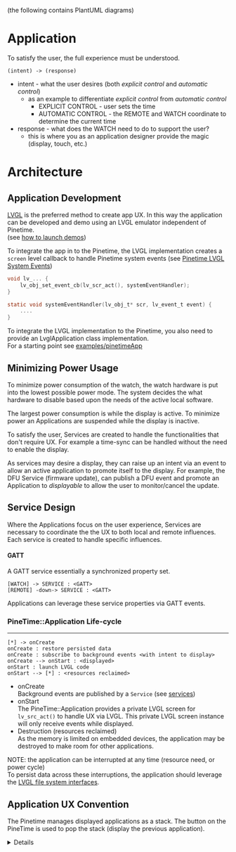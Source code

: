 (the following contains PlantUML diagrams)

Application
================================================================================
To satisfy the user, the full experience must be understood.
```plantuml
(intent) -> (response)
```
* intent - what the user desires (both *explicit control* and *automatic control*)
    * as an example to differentiate *explicit control* from *automatic control*
        * EXPLICIT CONTROL - user sets the time
        * AUTOMATIC CONTROL - the REMOTE and WATCH coordinate to determine the
            current time
* response - what does the WATCH need to do to support the user?
    * this is where you as an application designer provide the magic
        (display, touch, etc.)

Architecture
================================================================================
Application Development
--------------------------------------------------------------------------------
[LVGL](https://docs.lvgl.io/v6/en/html/index.html) is the preferred method to
create app UX. In this way the application can be developed and demo using an
LVGL emulator independent of Pinetime.  
(see [how to launch demos](docker/README.md]))

To integrate the app in to the Pinetime, the LVGL implementation creates a
`screen` level callback to handle Pinetime system events
(see [Pinetime LVGL System Events](../include/PinetimeLvglEvents.h))
```c
void lv_... {
    lv_obj_set_event_cb(lv_scr_act(), systemEventHandler);
}

static void systemEventHandler(lv_obj_t* scr, lv_event_t event) {
    ....
}
```

To integrate the LVGL implementation to the Pinetime, you also need to provide
an LvglApplication class implementation.  
For a starting point see [examples/pinetimeApp]()

Minimizing Power Usage
--------------------------------------------------------------------------------
To minimize power consumption of the watch, the watch hardware is put into the
lowest possible power mode. The system decides the what hardware to disable
based upon the needs of the active local software.

The largest power consumption is while the display is active. To minimize power
an Applications are suspended while the display is inactive.

To satisfy the user, Services are created to handle the functionalities that
don't require UX. For example a time-sync can be handled without the need to
enable the display.

As services may desire a display, they can raise up an intent via an event to
allow an active application to promote itself to the display. For example, the
DFU Service (firmware update), can publish a DFU event and promote an
Application to *displayable* to allow the user to monitor/cancel the update.

Service Design
--------------------------------------------------------------------------------
Where the Applications focus on the user experience, Services are necessary
to coordinate the the UX to both local and remote influences. Each service is
created to handle specific influences.

#### GATT
A GATT service essentially a synchronized property set.
```plantuml
[WATCH] -> SERVICE : <GATT>
[REMOTE] -down-> SERVICE : <GATT>
```
Applications can leverage these service properties via GATT events.

### PineTime::Application Life-cycle
--------------------------------------------------------------------------------
```plantuml
[*] -> onCreate
onCreate : restore persisted data
onCreate : subscribe to background events <with intent to display>
onCreate --> onStart : <displayed>
onStart : launch LVGL code
onStart --> [*] : <resources reclaimed>
```
* onCreate  
    Background events are published by a `Service` (see [services](#services))  
* onStart  
    The PineTime::Application provides a private LVGL screen for `lv_src_act()`
    to handle UX via LVGL. This private LVGL screen instance will only receive
    events while displayed.  
* Destruction (resources reclaimed)  
    As the memory is limited on embedded devices, the application may be
    destroyed to make room for other applications.

NOTE: the application can be interrupted at any time (resource need, or power cycle)  
    To persist data across these interruptions, the application should leverage the
    [LVGL file system interfaces](https://docs.lvgl.io/latest/en/html/overview/file-system.html).

Application UX Convention
--------------------------------------------------------------------------------
The Pinetime manages displayed applications as a stack. The button on the
PineTime is used to pop the stack (display the previous application).
<details>
If your application would like to use the button, the PineTime::Application can
register for button events. A long hold of the button will be trapped by the
System to force leaving the application.
</details>
